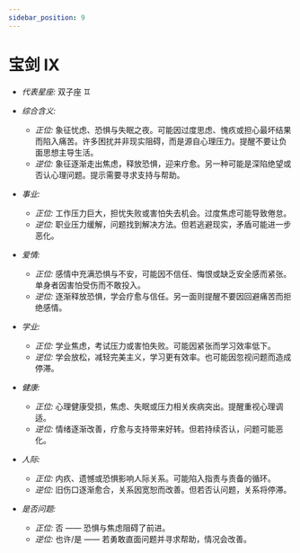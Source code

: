 ```yaml
---
sidebar_position: 9
---
```


# 宝剑 IX

- *代表星座:* 双子座 ♊️
- *综合含义:* 
  - *正位:* 象征忧虑、恐惧与失眠之夜。可能因过度思虑、愧疚或担心最坏结果而陷入痛苦。许多困扰并非现实阻碍，而是源自心理压力。提醒不要让负面思想主导生活。
  - *逆位:* 象征逐渐走出焦虑，释放恐惧，迎来疗愈。另一种可能是深陷绝望或否认心理问题。提示需要寻求支持与帮助。
    
- *事业:* 
  - *正位:* 工作压力巨大，担忧失败或害怕失去机会。过度焦虑可能导致倦怠。
  - *逆位:* 职业压力缓解，问题找到解决方法。但若逃避现实，矛盾可能进一步恶化。
    
- *爱情:* 
  - *正位:* 感情中充满恐惧与不安，可能因不信任、悔恨或缺乏安全感而紧张。单身者因害怕受伤而不敢投入。
  - *逆位:* 逐渐释放恐惧，学会疗愈与信任。另一面则提醒不要因回避痛苦而拒绝感情。
    
- *学业:* 
  - *正位:* 学业焦虑，考试压力或害怕失败。可能因紧张而学习效率低下。
  - *逆位:* 学会放松，减轻完美主义，学习更有效率。也可能因忽视问题而造成停滞。
    
- *健康:* 
  - *正位:* 心理健康受损，焦虑、失眠或压力相关疾病突出。提醒重视心理调适。
  - *逆位:* 情绪逐渐改善，疗愈与支持带来好转。但若持续否认，问题可能恶化。
    
- *人际:* 
  - *正位:* 内疚、遗憾或恐惧影响人际关系。可能陷入指责与责备的循环。
  - *逆位:* 旧伤口逐渐愈合，关系因宽恕而改善。但若否认问题，关系将停滞。

    
- *是否问题:* 
  - *正位:* 否 —— 恐惧与焦虑阻碍了前进。
  - *逆位:* 也许/是 —— 若勇敢直面问题并寻求帮助，情况会改善。
